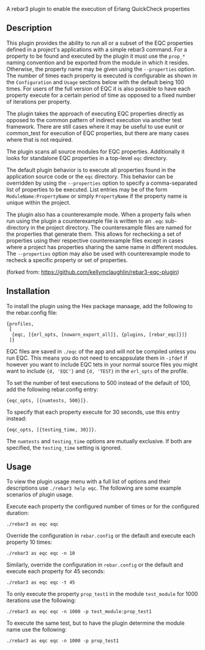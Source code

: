 A rebar3 plugin to enable the execution of Erlang QuickCheck properties

## Description

This plugin provides the ability to run all or a subset of the EQC
properties defined in a project's applications with a simple rebar3
command. For a property to be found and executed by the plugin it must
use the `prop_*` naming convention and be exported from the module in
which it resides. Otherwise, the property name may be given using the
`--properties` option. The number of times each property is executed
is configurable as shown in the `Configuration` and `Usage` sections
below with the default being 100 times. For users of the full version
of EQC it is also possible to have each property execute for a certain
period of time as opposed to a fixed number of iterations per
property.

The plugin takes the approach of executing EQC properties directly as
opposed to the common pattern of indirect execution via another test
framework. There are still cases where it may be useful to use eunit
or common_test for execution of EQC properties, but there are many
cases where that is not required.

The plugin scans all source modules for EQC properties. Additionally
it looks for standalone EQC properties in a top-level `eqc` directory.

The default plugin behavior is to execute all properties found in the
application source code or the `eqc` directory. This behavior can be
overridden by using the `--properties` option to specify a
comma-separated list of properties to be executed. List entries may be
of the form `ModuleName:PropertyName` or simply `PropertyName` if the
property name is unique within the project.

The plugin also has a counterexample mode. When a property fails when
run using the plugin a counterexample file is written to an `.eqc`
sub-directory in the project directory. The counterexample files are
named for the properties that generate them. This allows for
rechecking a set of properties using their respective counterexample
files except in cases where a project has properties sharing the same
name in different modules. The `--properties` option may also be used
with counterexample mode to recheck a specific property or set of
properties.

(forked from: https://github.com/kellymclaughlin/rebar3-eqc-plugin)

## Installation

To install the plugin using the Hex package manaage, add the following
to the rebar.config file:

```
{profiles,
 [
  {eqc, [{erl_opts, [nowarn_export_all]}, {plugins, [rebar_eqc]}]}
 ]}
```

EQC files are saved in `./eqc` of the app and will not be compiled unless
you run EQC. This means you do not need to encappsulate them in `-ifdef`
if however you want to include EQC tets in your normal source files you
might want to include `{d, 'EQC'}` and `{d, 'TEST}` in the `erl_opts` of
the profile.

To set the number of test executions to 500 instead of the default of
100, add the following rebar.config entry:

```
{eqc_opts, [{numtests, 500}]}.
```

To specify that each property execute for 30 seconds, use this entry instead:

```
{eqc_opts, [{testing_time, 30}]}.
```

The `numtests` and `testing_time` options are mutually exclusive. If
both are specified, the `testing_time` setting is ignored.

## Usage

To view the plugin usage menu with a full list of options and their
descriptions use `./rebar3 help eqc`. The following are some example
scenarios of plugin usage.

Execute each property the configured number of times or for the
configured duration:

```
./rebar3 as eqc eqc
```

Override the configuration in `rebar.config` or the default and
execute each property 10 times:

```
./rebar3 as eqc eqc -n 10
```

Similarly, override the configuration in `rebar.config` or the default
and execute each property for 45 seconds:

```
./rebar3 as eqc eqc -t 45
```

To only execute the property `prop_test1` in the module `test_module`
for 1000 iterations use the following:

```
./rebar3 as eqc eqc -n 1000 -p test_module:prop_test1
```

To execute the same test, but to have the plugin determine the module
name use the following:

```
./rebar3 as eqc eqc -n 1000 -p prop_test1
```
